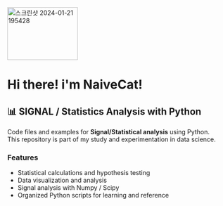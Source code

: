 <img width="160" height="120" alt="스크린샷 2024-01-21 195428" src="https://github.com/user-attachments/assets/7ce32797-d6f5-4ff0-b2ef-32c85eed91b5" />

# Hi there! i'm NaiveCat!


## 📊 SIGNAL / Statistics Analysis with Python

Code files and examples for **Signal/Statistical analysis** using Python.  
This repository is part of my study and experimentation in data science.

### Features
- Statistical calculations and hypothesis testing
- Data visualization and analysis
- Signal analysis with Numpy / Scipy
- Organized Python scripts for learning and reference
